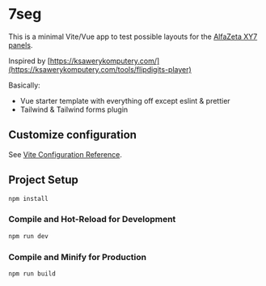 # 7seg

This is a minimal Vite/Vue app to test possible layouts for the [AlfaZeta XY7 panels](https://flipdots.com/en/xy7-flip-digits-panels/).

Inspired by [https://ksawerykomputery.com/](https://ksawerykomputery.com/tools/flipdigits-player)

Basically:

- Vue starter template with everything off except eslint & prettier
- Tailwind & Tailwind forms plugin

## Customize configuration

See [Vite Configuration Reference](https://vitejs.dev/config/).

## Project Setup

```sh
npm install
```

### Compile and Hot-Reload for Development

```sh
npm run dev
```

### Compile and Minify for Production

```sh
npm run build
```
